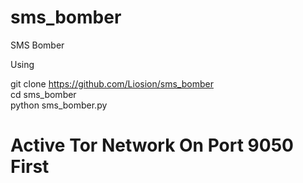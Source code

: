 # sms_bomber
SMS Bomber

Using 

git clone https://github.com/Liosion/sms_bomber</br>
cd sms_bomber</br>
python sms_bomber.py</br>

# Active Tor Network On Port 9050 First

